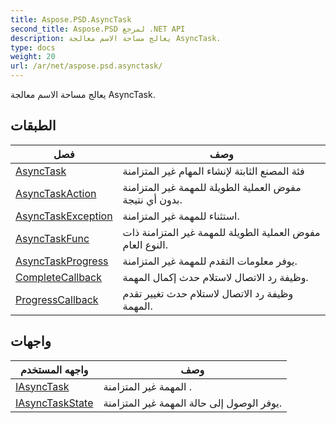 ```yaml
---
title: Aspose.PSD.AsyncTask
second_title: Aspose.PSD لمرجع .NET API
description: يعالج مساحة الاسم معالجة AsyncTask.
type: docs
weight: 20
url: /ar/net/aspose.psd.asynctask/
---
```

يعالج مساحة الاسم معالجة AsyncTask.

## الطبقات

| فصل | وصف |
| --- | --- |
| [AsyncTask](./asynctask/) | فئة المصنع الثابتة لإنشاء المهام غير المتزامنة |
| [AsyncTaskAction](./asynctaskaction/) | مفوض العملية الطويلة للمهمة غير المتزامنة بدون أي نتيجة. |
| [AsyncTaskException](./asynctaskexception/) | استثناء للمهمة غير المتزامنة. |
| [AsyncTaskFunc](./asynctaskfunc/) | مفوض العملية الطويلة للمهمة غير المتزامنة ذات النوع العام. |
| [AsyncTaskProgress](./asynctaskprogress/) | يوفر معلومات التقدم للمهمة غير المتزامنة. |
| [CompleteCallback](./completecallback/) | وظيفة رد الاتصال لاستلام حدث إكمال المهمة. |
| [ProgressCallback](./progresscallback/) | وظيفة رد الاتصال لاستلام حدث تغيير تقدم المهمة. |
## واجهات

| واجهه المستخدم | وصف |
| --- | --- |
| [IAsyncTask](./iasynctask/) | المهمة غير المتزامنة . |
| [IAsyncTaskState](./iasynctaskstate/) | يوفر الوصول إلى حالة المهمة غير المتزامنة. |


